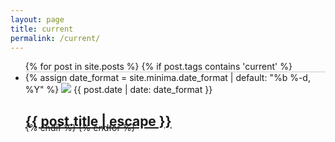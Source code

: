 ```yaml
---
layout: page
title: current
permalink: /current/
---
```

<ul class="post-list">
	{% for post in site.posts %}
	  {% if post.tags contains 'current' %}
	  <li style="height:80px; border-top: 1px solid rgba(0,0,0,0.2);">
            {% assign date_format = site.minima.date_format | default: "%b %-d, %Y" %}
            <a href="{{ post.url | relative_url }}"><img src="{{post.img}}" style="max-height:80px" /></a>
            <span class="post-meta">{{ post.date | date: date_format }}</span>
            <h2>
          <a class="post-link" href="{{ post.url | relative_url }}">{{ post.title | escape }}</a>
        </h2>
        </li>
	  {% endif %}
	{% endfor %}
</ul>

